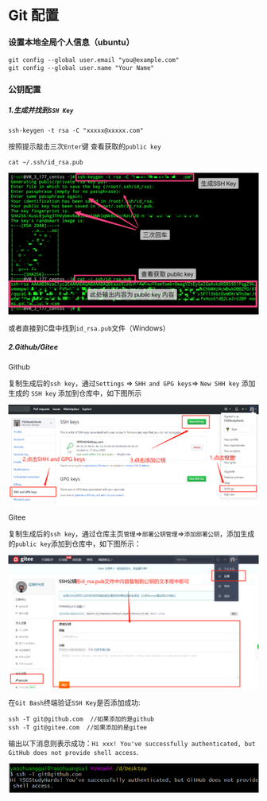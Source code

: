 # Git 配置
### 设置本地全局个人信息（ubuntu）
```
git config --global user.email "you@example.com"
git config --global user.name "Your Name"
```
### 公钥配置
##### 1.生成并找到`SSH Key`
```
ssh-keygen -t rsa -C "xxxxx@xxxxx.com"  
```
按照提示敲击三次`Enter`键
查看获取的`public key`
```
cat ~/.ssh/id_rsa.pub
```
<img src="./README_fig/1.png" title="" alt="">

或者直接到C盘中找到`id_rsa.pub`文件（Windows）

##### 2.Github/Gitee 
Github


复制生成后的`ssh key`，通过`Settings` => `SHH and GPG keys`=> `New SHH key` 添加生成的 `SSH key` 添加到仓库中，如下图所示

<img src="./README_fig/2.png" title="" alt="">

Gitee

复制生成后的`ssh key`，通过仓库主页`管理`=>`部署公钥管理`=>`添加部署公钥`，添加生成的`public key`添加到仓库中，如下图所示：

<img src="./README_fig/3.png" title="" alt="">

在`Git Bash`终端验证`SSH Key`是否添加成功:
```
ssh -T git@github.com  //如果添加的是github
ssh -T git@gitee.com  //如果添加的是gitee
```
输出以下消息则表示成功：`Hi xxx! You've successfully authenticated, but GitHub does not provide shell access`.

<img src="./README_fig/4.png" title="" alt="">
